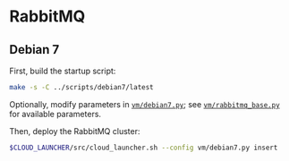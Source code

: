 RabbitMQ
========

Debian 7
--------

First, build the startup script:

```bash
make -s -C ../scripts/debian7/latest
```

Optionally, modify parameters in [`vm/debian7.py`](vm/debian7.py); see
[`vm/rabbitmq_base.py`](vm/rabbitmq_base.py) for available parameters.

Then, deploy the RabbitMQ cluster:

```bash
$CLOUD_LAUNCHER/src/cloud_launcher.sh --config vm/debian7.py insert
```

